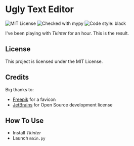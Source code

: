 # Ugly Text Editor
![MIT License](https://img.shields.io/github/license/JustKappaMan/Ugly-Text-Editor)
![Checked with mypy](https://img.shields.io/badge/mypy-checked-blue)
![Code style: black](https://img.shields.io/badge/code%20style-black-black)

I've been playing with _Tkinter_ for an hour. This is the result.
## License
This project is licensed under the MIT License.
## Credits
Big thanks to:
* [Freepik](https://www.flaticon.com/authors/freepik) for a favicon
* [JetBrains](https://www.jetbrains.com/community/opensource) for Open Source development license
## How To Use
* Install _Tkinter_
* Launch `main.py`